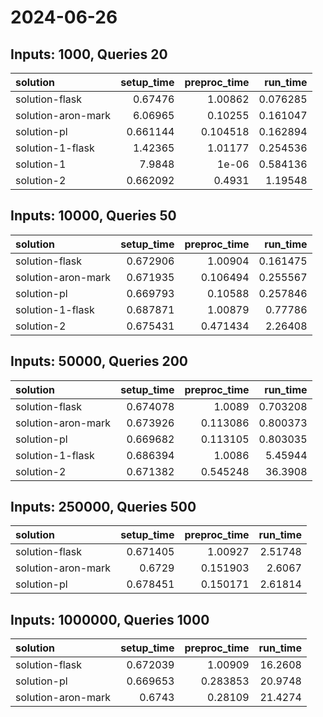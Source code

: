 # 2024-06-26

## Inputs: 1000, Queries 20

| solution           |   setup_time |   preproc_time |   run_time |
|:-------------------|-------------:|---------------:|-----------:|
| solution-flask     |     0.67476  |       1.00862  |   0.076285 |
| solution-aron-mark |     6.06965  |       0.10255  |   0.161047 |
| solution-pl        |     0.661144 |       0.104518 |   0.162894 |
| solution-1-flask   |     1.42365  |       1.01177  |   0.254536 |
| solution-1         |     7.9848   |       1e-06    |   0.584136 |
| solution-2         |     0.662092 |       0.4931   |   1.19548  |

## Inputs: 10000, Queries 50

| solution           |   setup_time |   preproc_time |   run_time |
|:-------------------|-------------:|---------------:|-----------:|
| solution-flask     |     0.672906 |       1.00904  |   0.161475 |
| solution-aron-mark |     0.671935 |       0.106494 |   0.255567 |
| solution-pl        |     0.669793 |       0.10588  |   0.257846 |
| solution-1-flask   |     0.687871 |       1.00879  |   0.77786  |
| solution-2         |     0.675431 |       0.471434 |   2.26408  |

## Inputs: 50000, Queries 200

| solution           |   setup_time |   preproc_time |   run_time |
|:-------------------|-------------:|---------------:|-----------:|
| solution-flask     |     0.674078 |       1.0089   |   0.703208 |
| solution-aron-mark |     0.673926 |       0.113086 |   0.800373 |
| solution-pl        |     0.669682 |       0.113105 |   0.803035 |
| solution-1-flask   |     0.686394 |       1.0086   |   5.45944  |
| solution-2         |     0.671382 |       0.545248 |  36.3908   |

## Inputs: 250000, Queries 500

| solution           |   setup_time |   preproc_time |   run_time |
|:-------------------|-------------:|---------------:|-----------:|
| solution-flask     |     0.671405 |       1.00927  |    2.51748 |
| solution-aron-mark |     0.6729   |       0.151903 |    2.6067  |
| solution-pl        |     0.678451 |       0.150171 |    2.61814 |

## Inputs: 1000000, Queries 1000

| solution           |   setup_time |   preproc_time |   run_time |
|:-------------------|-------------:|---------------:|-----------:|
| solution-flask     |     0.672039 |       1.00909  |    16.2608 |
| solution-pl        |     0.669653 |       0.283853 |    20.9748 |
| solution-aron-mark |     0.6743   |       0.28109  |    21.4274 |